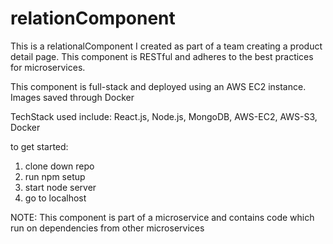 # relationComponent
This is a relationalComponent I created as part of a team creating a product detail page. This component is RESTful and adheres
to the best practices for microservices. 

This component is full-stack and deployed using an AWS EC2 instance. Images saved through Docker

TechStack used include: React.js, Node.js, MongoDB, AWS-EC2, AWS-S3, Docker

to get started:
1. clone down repo
2. run npm setup
3. start node server
4. go to localhost

NOTE: This component is part of a microservice and contains code which run on dependencies from other microservices
